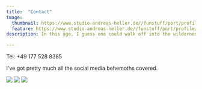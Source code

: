 ```yaml
---
title:  "Contact"
image:
  thumbnail: https://www.studio-andreas-heller.de//funstuff/port/profile/profile-thumb-03.png
  feature: https://www.studio-andreas-heller.de//funstuff/port/profile/profile-thumb-03.png
description: In this age, I guess one could walk off into the wilderness, but I'm pretty sure he or she would sooner or later get the urge to post their experience.

---
```

Tel: +49 177 528 8385

I've got pretty much all the social media behemoths covered.

<a class="social-icon" href="http://www.{{site.linkedin}}"><img src="{{ site.baseurl}}/assets/images/linkedin.svg"></a>
<a class="social-icon" href="http://www.{{site.facebook}}"><img src="{{ site.baseurl}}/assets/images/facebook.svg"></a>
<a class="social-icon" href="http://www.{{site.instagram}}"><img src="{{ site.baseurl}}/assets/images/iconmonstr-instagram-14.svg"></a>

